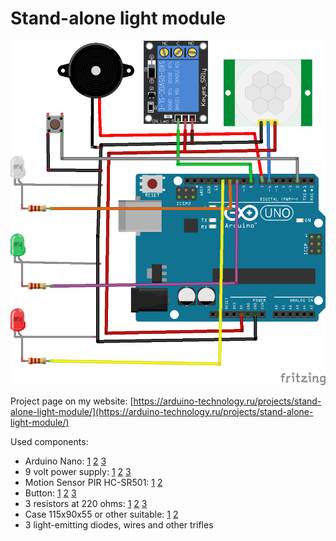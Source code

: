 # Stand-alone light module

<F3>![Arduino alarm clock schema](https://raw.githubusercontent.com/arduinotech/stand-alone_light_module/master/schema.png)

Project page on my website: [https://arduino-technology.ru/projects/stand-alone-light-module/](https://arduino-technology.ru/projects/stand-alone-light-module/)

Used components:
* Arduino Nano: [1](http://ali.pub/4a5wuw) [2](http://ali.pub/4a5wzd) [3](http://ali.pub/4a5x41)
* 9 volt power supply: [1](http://ali.pub/4a7cae) [2](http://ali.pub/4a7cbk) [3](http://ali.pub/4a7ccq)
* Motion Sensor PIR HC-SR501: [1](http://ali.pub/3608im) [2](http://ali.pub/3608js)
* Button: [1](http://ali.pub/4a7de2) [2](http://ali.pub/4a7df8) [3](http://ali.pub/4a7dft)
* 3 resistors at 220 ohms: [1](http://ali.pub/4a7e26) [2](http://ali.pub/4a7e2r) [3](http://ali.pub/4a7e3q)
* Case 115x90x55 or other suitable: [1](http://ali.pub/360jhj) [2](http://ali.pub/360jib)
* 3 light-emitting diodes, wires and other trifles
